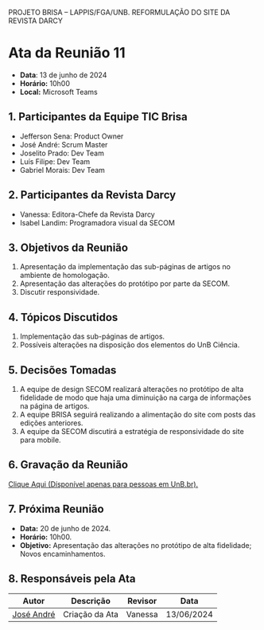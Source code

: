 PROJETO BRISA – LAPPIS/FGA/UNB. 
REFORMULAÇÃO DO SITE DA REVISTA DARCY

# Ata da Reunião 11
- **Data**: 13 de junho de 2024
- **Horário:** 10h00
- **Local:** Microsoft Teams

## 1. Participantes da Equipe TIC Brisa

- Jefferson Sena: Product Owner
- José André: Scrum Master
- Joselito Prado: Dev Team
- Luís Filipe: Dev Team
- Gabriel Morais: Dev Team

## 2. Participantes da Revista Darcy

- Vanessa: Editora-Chefe da Revista Darcy
- Isabel Landim: Programadora visual da SECOM

## 3. Objetivos da Reunião

1. Apresentação da implementação das sub-páginas de artigos no ambiente de homologação.
2. Apresentação das alterações do protótipo por parte da SECOM.
3. Discutir responsividade.

## 4. Tópicos Discutidos

1. Implementação das sub-páginas de artigos.
2. Possíveis alterações na disposição dos elementos do UnB Ciência.

## 5. Decisões Tomadas

1. A equipe de design SECOM realizará alterações no protótipo de alta fidelidade de modo que haja uma diminuição na carga de informações na página de artigos.
2. A equipe BRISA seguirá realizando a alimentação do site com posts das edições anteriores.
3. A equipe da SECOM discutirá a estratégia de responsividade do site para mobile.

## 6. Gravação da Reunião
[Clique Aqui (Dísponível apenas para pessoas em UnB.br).](https://unbbr.sharepoint.com/:v:/s/BRISA-RevistaDarcy/Ea0FZYConhVAiKzjQzAvoMcB5TjFx7KnlwdSbGH5VUisbw?e=Cwmp9L&nav=eyJyZWZlcnJhbEluZm8iOnsicmVmZXJyYWxBcHAiOiJTdHJlYW1XZWJBcHAiLCJyZWZlcnJhbFZpZXciOiJTaGFyZURpYWxvZy1MaW5rIiwicmVmZXJyYWxBcHBQbGF0Zm9ybSI6IldlYiIsInJlZmVycmFsTW9kZSI6InZpZXcifX0%3D)

## 7. Próxima Reunião

- **Data:** 20 de junho de 2024.
- **Horário:** 10h00.
- **Objetivo:** Apresentação das alterações no protótipo de alta fidelidade; Novos encaminhamentos.

## 8. Responsáveis pela Ata
| Autor | Descrição | Revisor | Data |
| ----- | --------- | ---- | ----- |
| [José André ](https://github.com/joseandre25) | Criação da Ata | Vanessa | 13/06/2024 |